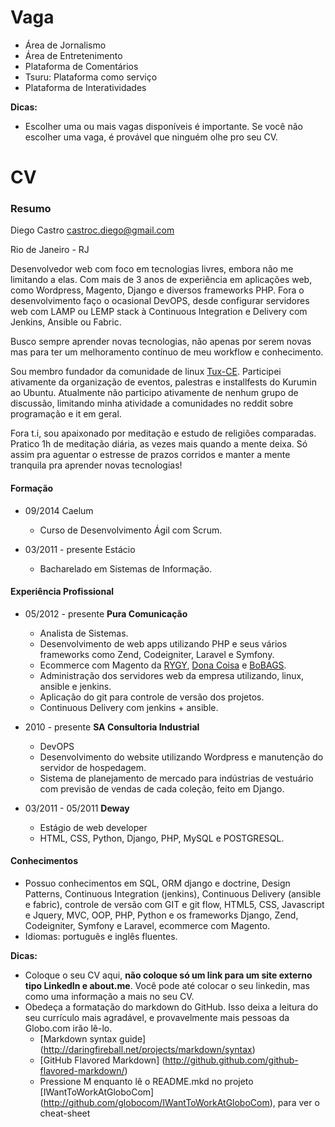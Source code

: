 Vaga
====

* Área de Jornalismo
* Área de Entretenimento
* Plataforma de Comentários
* Tsuru: Plataforma como serviço
* Plataforma de Interatividades

__Dicas:__
* Escolher uma ou mais vagas disponíveis é importante. Se você não escolher uma vaga, é provável que ninguém olhe pro seu CV.

CV
==

### Resumo

Diego Castro
castroc.diego@gmail.com

Rio de Janeiro - RJ

Desenvolvedor web com foco em tecnologias livres, embora não me limitando a elas. Com mais de 3 anos de experiência em aplicações web, como Wordpress, Magento, Django e diversos frameworks PHP. Fora o desenvolvimento faço o ocasional DevOPS, desde configurar servidores web com LAMP ou LEMP stack à Continuous Integration e Delivery com Jenkins, Ansible ou Fabric.

Busco sempre aprender novas tecnologias, não apenas por serem novas mas para ter um melhoramento contínuo de meu workflow e conhecimento.

Sou membro fundador da comunidade de linux [Tux-CE](https://groups.google.com/d/forum/tuxce). Participei ativamente da organização de eventos, palestras e installfests do Kurumin ao Ubuntu. Atualmente não participo ativamente de nenhum grupo de discussão, limitando minha atividade a comunidades no reddit sobre programação e it em geral.

Fora t.i, sou apaixonado por meditação e estudo de religiões comparadas. Pratico 1h de meditação diária, as vezes mais quando a mente deixa. Só assim pra aguentar o estresse de prazos corridos e manter a mente tranquila pra aprender novas tecnologias!

#### Formação

* 09/2014 Caelum
	* Curso de Desenvolvimento Ágil com Scrum.

* 03/2011 - presente Estácio
	* Bacharelado em Sistemas de Informação.

#### Experiência Profissional

* 05/2012 - presente __Pura Comunicação__
	* Analista de Sistemas.
	* Desenvolvimento de web apps utilizando PHP e seus vários frameworks como Zend, Codeigniter, Laravel e Symfony.
	* Ecommerce com Magento da [RYGY](http://loja.rygy.com.br/), [Dona Coisa](http://www.donacoisa.com.br/loja/) e [BoBAGS](http://bobags.com.br/).
	* Administração dos servidores web da empresa utilizando, linux, ansible e jenkins.
	* Aplicação do git para controle de versão dos projetos.
	* Continuous Delivery com jenkins + ansible.

* 2010 - presente __SA Consultoria Industrial__
	* DevOPS
	* Desenvolvimento do website utilizando Wordpress e manutenção do servidor de hospedagem.
	* Sistema de planejamento de mercado para indústrias de vestuário com previsão de vendas de cada coleção, feito em Django.

* 03/2011 - 05/2011 __Deway__
	* Estágio de web developer
	* HTML, CSS, Python, Django, PHP, MySQL e POSTGRESQL.

#### Conhecimentos

* Possuo conhecimentos em SQL, ORM django e doctrine, Design Patterns, Continuous Integration (jenkins), Continuous Delivery (ansible e fabric), controle de versão com GIT e git flow, HTML5, CSS, Javascript e Jquery, MVC, OOP,  PHP, Python e os frameworks Django, Zend, Codeigniter, Symfony e Laravel, ecommerce com Magento.
* Idiomas: português e inglês fluentes.

__Dicas:__
* Coloque o seu CV aqui, __não coloque só um link para um site externo tipo LinkedIn e about.me__. Você pode até colocar o seu linkedin, mas como uma informação a mais no seu CV.
* Obedeça a formatação do markdown do GitHub. Isso deixa a leitura do seu currículo mais agradável, e provavelmente mais pessoas da Globo.com irão lê-lo.
	* [Markdown syntax guide] (http://daringfireball.net/projects/markdown/syntax)
	* [GitHub Flavored Markdown] (http://github.github.com/github-flavored-markdown/)
	* Pressione M enquanto lê o README.mkd no projeto [IWantToWorkAtGloboCom] (http://github.com/globocom/IWantToWorkAtGloboCom), para ver o cheat-sheet
